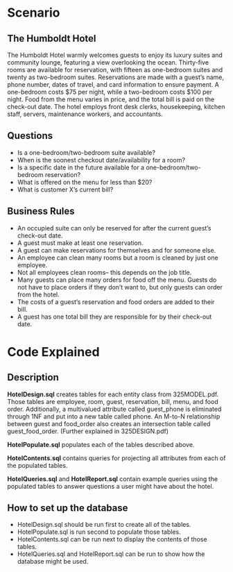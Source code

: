 # Scenario 
## The Humboldt Hotel
The Humboldt Hotel warmly welcomes guests to enjoy its luxury suites and community lounge, featuring a view overlooking the ocean. Thirty-five rooms are available for reservation, with fifteen as one-bedroom suites and twenty as two-bedroom suites. Reservations are made with a guest’s name, phone number, dates of travel, and card information to ensure payment. A one-bedroom costs $75 per night, while a two-bedroom costs $100 per night. Food from the menu varies in price, and the total bill is paid on the check-out date. The hotel employs front desk clerks, housekeeping, kitchen staff, servers, maintenance workers, and accountants. 

 ## Questions
- Is a one-bedroom/two-bedroom suite available? 
- When is the soonest checkout date/availability for a room?
- Is a specific date in the future available for a one-bedroom/two-bedroom reservation?
- What is offered on the menu for less than $20?
- What is customer X’s current bill?
  
## Business Rules
- An occupied suite can only be reserved for after the current guest’s check-out date.
- A guest must make at least one reservation.
- A guest can make reservations for themselves and for someone else. 
- An employee can clean many rooms but a room is cleaned by just one employee.
- Not all employees clean rooms– this depends on the job title.
- Many guests can place many orders for food off the menu. Guests do not have to place orders if they don’t want to, but only guests can order from the hotel.
- The costs of a guest’s reservation and food orders are added to their bill.
- A guest has one total bill they are responsible for by their check-out date.

# Code Explained
## Description
**HotelDesign.sql** creates tables for each entity class from 325MODEL.pdf. Those tables are employee, room, guest, reservation, bill, menu, and food order. Additionally, a multivalued attribute called guest_phone is eliminated through 1NF and put into a new table called phone. An M-to-N relationship between guest and food_order also creates an intersection table called guest_food_order. (Further explained in 325DESIGN.pdf)

**HotelPopulate.sql** populates each of the tables described above.

**HotelContents.sql** contains queries for projecting all attributes from each of the populated tables. 

**HotelQueries.sql** and **HotelReport.sql** contain example queries using the populated tables to answer questions a user might have about the hotel.

## How to set up the database
- HotelDesign.sql should be run first to create all of the tables.
- HotelPopulate.sql is run second to populate those tables.
- HotelContents.sql can be run next to display the contents of those tables.
- HotelQueries.sql and HotelReport.sql can be run to show how the database might be used. 

